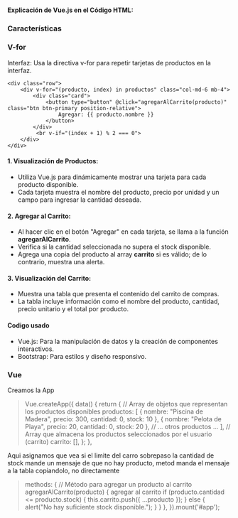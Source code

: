 #### Explicación de Vue.js en el Código HTML:
###   Características
### V-for
Interfaz:
Usa la directiva v-for para repetir tarjetas de productos en la interfaz.

> <div id="app" class="container mt-5">
    <div class="row">
        <div v-for="(producto, index) in productos" class="col-md-6 mb-4">
            <div class="card">
                <button type="button" @click="agregarAlCarrito(producto)" class="btn btn-primary position-relative">
                    Agregar: {{ producto.nombre }}
                </button>
            </div>
             <br v-if="(index + 1) % 2 === 0">
        </div>
    </div>  
</div>


#### 1. **Visualización de Productos:**
   - Utiliza Vue.js para dinámicamente mostrar una tarjeta para cada producto disponible.
   - Cada tarjeta muestra el nombre del producto, precio por unidad y un campo para ingresar la cantidad deseada.

#### 2. **Agregar al Carrito:**
   - Al hacer clic en el botón "Agregar" en cada tarjeta, se llama a la función **agregarAlCarrito**.
   - Verifica si la cantidad seleccionada no supera el stock disponible.
   - Agrega una copia del producto al array **carrito** si es válido; de lo contrario, muestra una alerta.

#### 3. **Visualización del Carrito:**
   - Muestra una tabla que presenta el contenido del carrito de compras.
   - La tabla incluye información como el nombre del producto, cantidad, precio unitario y el total por producto.

####  Codigo usado

- Vue.js: Para la manipulación de datos y la creación de componentes interactivos.
- Bootstrap: Para estilos y diseño responsivo.

### Vue
Creamos la App
> Vue.createApp({
    data() {
        return {
            // Array de objetos que representan los productos disponibles
            productos: [
                { nombre: "Piscina de Madera", precio: 300, cantidad: 0, stock: 10 },
                { nombre: "Pelota de Playa", precio: 20, cantidad: 0, stock: 20 },
                // ... otros productos ...
            ],
            // Array que almacena los productos seleccionados por el usuario (carrito)
            carrito: [],
        };
    },
>
Aqui asignamos que vea si el limite del carro sobrepaso la cantidad de stock mande un mensaje de que no hay producto, metod manda el mensaje a la tabla copiandolo, no directamente
> methods: { // Método para agregar un producto al carrito agregarAlCarrito(producto) {  agregar al carrito if (producto.cantidad <= producto.stock) {  this.carrito.push({ ...producto }); } else { alert("No hay suficiente stock disponible."); } } }, }).mount('#app');

